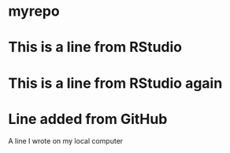 # myrepo
# This is a line from RStudio
# This is a line from RStudio again
# Line added from GitHub
A line I wrote on my local computer
